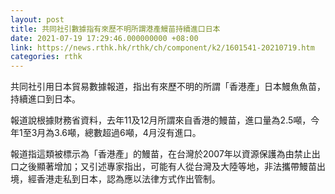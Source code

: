 ```yaml
---
layout: post
title: 共同社引數據指有來歷不明所謂港產鰻苗持續進口日本
date: 2021-07-19 17:29:46.000000000 +08:00
link: https://news.rthk.hk/rthk/ch/component/k2/1601541-20210719.htm
categories: rthk
---
```


共同社引用日本貿易數據報道，指出有來歷不明的所謂「香港產」日本鰻魚魚苗，持續進口到日本。

報道說根據財務省資料，去年11及12月所謂來自香港的鰻苗，進口量為2.5噸，今年1至3月為3.6噸，總數超過6噸，4月沒有進口。

報道指這類被標示為「香港產」的鰻苗，在台灣於2007年以資源保護為由禁止出口之後顯著增加；又引述專家指出，可能有人從台灣及大陸等地，非法攜帶鰻苗出境，經香港走私到日本，認為應以法律方式作出管制。
